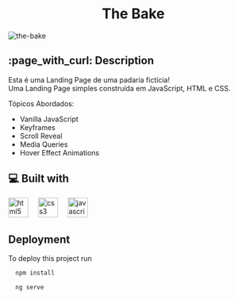 <h1 align="center" id="title">The Bake</h1>

![the-bake](https://github.com/samaracaldas/the-bake/assets/92318337/2c374cce-2db1-4187-bb85-6299eb502493)

<h2>:page_with_curl: Description</h2>
<p id="description">Esta é uma Landing Page de uma padaria fictícia!<br> Uma Landing Page simples construída em JavaScript, HTML e CSS.</p>

Tópicos Abordados:
- Vanilla JavaScript
- Keyframes
- Scroll Reveal
- Media Queries
- Hover Effect Animations
  
<h2>💻 Built with</h2>

<div align="left">
  <img src="https://cdn.jsdelivr.net/gh/devicons/devicon/icons/html5/html5-plain.svg" height="40" alt="html5 logo"  />
  <img width="12" />
  <img src="https://cdn.jsdelivr.net/gh/devicons/devicon/icons/css3/css3-plain.svg" height="40" alt="css3 logo"  />
  <img width="12" />
  <img src="https://cdn.jsdelivr.net/gh/devicons/devicon/icons/javascript/javascript-original.svg" height="40" alt="javascript logo"  />
  <img width="12" /> 
</div>


## Deployment

To deploy this project run

```bash
  npm install
```
```bash
  ng serve
```



